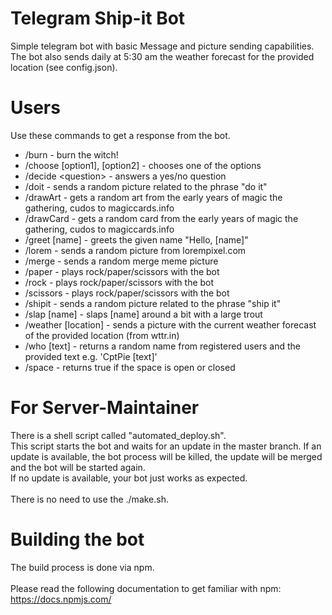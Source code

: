 # Telegram Ship-it Bot
Simple telegram bot with basic Message and picture sending capabilities.\
The bot also sends daily at 5:30 am the weather forecast for the provided location (see config.json).

# Users
Use these commands to get a response from the bot.
* /burn - burn the witch!
* /choose [option1], [option2] - chooses one of the options
* /decide \<question> - answers a yes/no question
* /doit - sends a random picture related to the phrase "do it"
* /drawArt - gets a random art from the early years of magic the gathering, cudos to magiccards.info
* /drawCard - gets a random card from the early years of magic the gathering, cudos to magiccards.info
* /greet [name] - greets the given name "Hello, [name]" 
* /lorem - sends a random picture from lorempixel.com
* /merge - sends a random merge meme picture
* /paper - plays rock/paper/scissors with the bot
* /rock - plays rock/paper/scissors with the bot
* /scissors - plays rock/paper/scissors with the bot
* /shipit - sends a random picture related to the phrase "ship it"
* /slap [name] - slaps [name] around a bit with a large trout
* /weather [location] - sends a picture with the current weather forecast of the provided location (from wttr.in)
* /who [text] - returns a random name from registered users and the provided text e.g. 'CptPie [text]'
* /space - returns true if the space is open or closed


# For Server-Maintainer
There is a shell script called "automated_deploy.sh".\
This script starts the bot and waits for an update in the master branch. If an update is available, the bot process will be killed, the update will be merged and the bot will be started again.\
If no update is available, your bot just works as expected.\
\
There is no need to use the ./make.sh.

# Building the bot
The build process is done via npm.\
\
Please read the following documentation to get familiar with npm: \
https://docs.npmjs.com/
